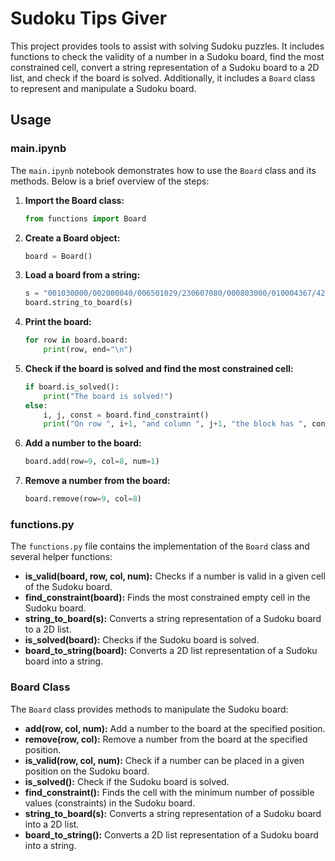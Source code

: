 # Sudoku Tips Giver

This project provides tools to assist with solving Sudoku puzzles. It includes functions to check the validity of a number in a Sudoku board, find the most constrained cell, convert a string representation of a Sudoku board to a 2D list, and check if the board is solved. Additionally, it includes a `Board` class to represent and manipulate a Sudoku board.

## Usage

### main.ipynb

The `main.ipynb` notebook demonstrates how to use the `Board` class and its methods. Below is a brief overview of the steps:

1. **Import the Board class:**

    ```python
    from functions import Board
    ```

2. **Create a Board object:**

    ```python
    board = Board()
    ```

3. **Load a board from a string:**

    ```python
    s = "001030000/002000040/006501029/230607080/000803000/010004367/420108500/080000000/000070408"
    board.string_to_board(s)
    ```

4. **Print the board:**

    ```python
    for row in board.board:
        print(row, end="\n")
    ```

5. **Check if the board is solved and find the most constrained cell:**

    ```python
    if board.is_solved():
        print("The board is solved!")
    else:
        i, j, const = board.find_constraint()
        print("On row ", i+1, "and column ", j+1, "the block has ", const, "possibilities!")
    ```

6. **Add a number to the board:**

    ```python
    board.add(row=9, col=8, num=1)
    ```

7. **Remove a number from the board:**

    ```python
    board.remove(row=9, col=8)
    ```

### functions.py

The `functions.py` file contains the implementation of the `Board` class and several helper functions:

- **is_valid(board, row, col, num):** Checks if a number is valid in a given cell of the Sudoku board.
- **find_constraint(board):** Finds the most constrained empty cell in the Sudoku board.
- **string_to_board(s):** Converts a string representation of a Sudoku board to a 2D list.
- **is_solved(board):** Checks if the Sudoku board is solved.
- **board_to_string(board):** Converts a 2D list representation of a Sudoku board into a string.

### Board Class

The `Board` class provides methods to manipulate the Sudoku board:

- **add(row, col, num):** Add a number to the board at the specified position.
- **remove(row, col):** Remove a number from the board at the specified position.
- **is_valid(row, col, num):** Check if a number can be placed in a given position on the Sudoku board.
- **is_solved():** Check if the Sudoku board is solved.
- **find_constraint():** Finds the cell with the minimum number of possible values (constraints) in the Sudoku board.
- **string_to_board(s):** Converts a string representation of a Sudoku board into a 2D list.
- **board_to_string():** Converts a 2D list representation of a Sudoku board into a string.